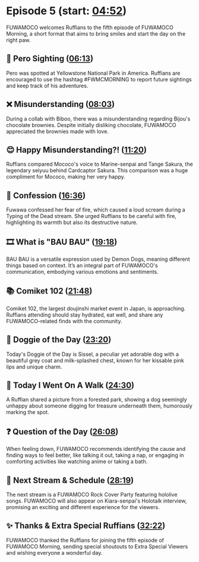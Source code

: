# Episode 5 (start: [04:52](https://youtu.be/v5U0pUY24xs?t=04m52s))

FUWAMOCO welcomes Ruffians to the fifth episode of FUWAMOCO Morning, a short format that aims to bring smiles and start the day on the right paw.

## 👀 Pero Sighting ([06:13](https://youtu.be/v5U0pUY24xs?t=06m13s))

Pero was spotted at Yellowstone National Park in America. Ruffians are encouraged to use the hashtag #FWMCMORNING to report future sightings and keep track of his adventures.

## ❌ Misunderstanding ([08:03](https://youtu.be/v5U0pUY24xs?t=08m03s))

During a collab with Biboo, there was a misunderstanding regarding Bijou's chocolate brownies. Despite initially disliking chocolate, FUWAMOCO appreciated the brownies made with love.

## 😊 Happy Misunderstanding?! ([11:20](https://youtu.be/v5U0pUY24xs?t=11m20s))

Ruffians compared Mococo's voice to Marine-senpai and Tange Sakura, the legendary seiyuu behind Cardcaptor Sakura. This comparison was a huge compliment for Mococo, making her very happy.

## 🙊 Confession ([16:36](https://youtu.be/v5U0pUY24xs?t=16m36s))

Fuwawa confessed her fear of fire, which caused a loud scream during a Typing of the Dead stream. She urged Ruffians to be careful with fire, highlighting its warmth but also its destructive nature.

## 🎞️ What is "BAU BAU" ([19:18](https://youtu.be/v5U0pUY24xs?t=19m18s))

BAU BAU is a versatile expression used by Demon Dogs, meaning different things based on context. It’s an integral part of FUWAMOCO's communication, embodying various emotions and sentiments.

## 📚 Comiket 102 ([21:48](https://youtu.be/v5U0pUY24xs?t=21m48s))

Comiket 102, the largest doujinshi market event in Japan, is approaching. Ruffians attending should stay hydrated, eat well, and share any FUWAMOCO-related finds with the community.

## 🐶 Doggie of the Day ([23:20](https://youtu.be/v5U0pUY24xs?t=23m20s))

Today's Doggie of the Day is Sissel, a peculiar yet adorable dog with a beautiful grey coat and milk-splashed chest, known for her kissable pink lips and unique charm.

## 🚶 Today I Went On A Walk ([24:30](https://youtu.be/v5U0pUY24xs?t=24m30s))

A Ruffian shared a picture from a forested park, showing a dog seemingly unhappy about someone digging for treasure underneath them, humorously marking the spot.

## ❓ Question of the Day ([26:08](https://youtu.be/v5U0pUY24xs?t=26m08s))

When feeling down, FUWAMOCO recommends identifying the cause and finding ways to feel better, like talking it out, taking a nap, or engaging in comforting activities like watching anime or taking a bath.

## 📅 Next Stream & Schedule ([28:19](https://youtu.be/v5U0pUY24xs?t=28m19s))

The next stream is a FUWAMOCO Rock Cover Party featuring hololive songs. FUWAMOCO will also appear on Kiara-senpai's Holotalk interview, promising an exciting and different experience for the viewers.

## ✨ Thanks & Extra Special Ruffians ([32:22](https://youtu.be/v5U0pUY24xs?t=32m22s))

FUWAMOCO thanked the Ruffians for joining the fifth episode of FUWAMOCO Morning, sending special shoutouts to Extra Special Viewers and wishing everyone a wonderful day.
